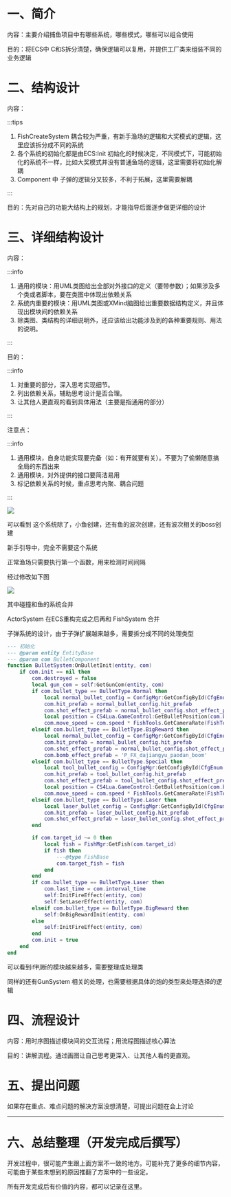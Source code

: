 # 一、简介
内容：主要介绍捕鱼项目中有哪些系统，哪些模式，哪些可以组合使用

目的：将ECS中 C和S拆分清楚，确保逻辑可以复用，并提供工厂类来组装不同的业务逻辑





# 二、结构设计
内容：

:::tips
1. FishCreateSystem 耦合较为严重，有新手渔场的逻辑和大奖模式的逻辑，这里应该拆分成不同的系统
2. 各个系统的初始化都是由ECS:Init 初始化的时候决定，不同模式下，可能初始化的系统不一样，比如大奖模式并没有普通鱼场的逻辑，这里需要将初始化解耦
3. Component 中 子弹的逻辑分叉较多，不利于拓展，这里需要解耦

:::

目的：先对自己的功能大结构上的规划，才能指导后面逐步做更详细的设计



# 三、详细结构设计
内容：

:::info
1. 通用的模块：用UML类图给出全部对外接口的定义（要带参数）；如果涉及多个类或者脚本，要在类图中体现出依赖关系
2. 系统内重要的模块：用UML类图或XMind脑图给出重要数据结构定义，并且体现出模块间的依赖关系
3. 除类图、类结构的详细说明外，还应该给出功能涉及到的各种重要规则、用法的说明。

:::

目的：

:::info
1. 对重要的部分，深入思考实现细节。
2. 列出依赖关系，辅助思考设计是否合理。
3. 让其他人更直观的看到具体用法（主要是指通用的部分）

:::

注意点：

:::info
1. 通用模块，自身功能实现要完备（如：有开就要有关）。不要为了偷懒随意搞全局的东西出来
2. 通用模块，对外提供的接口要简洁易用
3. 标记依赖关系的时候，重点思考内聚、耦合问题

:::

![](https://cdn.nlark.com/yuque/0/2025/png/49784329/1737355373739-02de802e-bd7a-45d2-bf20-490c93d083cf.png)

可以看到 这个系统除了，小鱼创建，还有鱼的波次创建，还有波次相关的boss创建

新手引导中，完全不需要这个系统

正常渔场只需要执行第一个函数，用来检测时间间隔



经过修改如下图



![](https://cdn.nlark.com/yuque/0/2025/png/49784329/1737362312403-9a308070-0371-4d46-8264-f1ddd57ca34e.png)

其中碰撞和鱼的系统合并

ActorSystem 在ECS重构完成之后再和 FishSystem 合并

子弹系统的设计，由于子弹扩展越来越多，需要拆分成不同的处理类型

```lua
--- 初始化
--- @param entity EntityBase
--- @param com BulletComponent
function BulletSystem:OnBulletInit(entity, com)
    if com.init == nil then
        com.destroyed = false
        local gun_com = self:GetGunCom(entity, com)
        if com.bullet_type == BulletType.Normal then
            local normal_bullet_config = ConfigMgr:GetConfigById(CfgEnum.Bullet, gun_com.config.normal_bullet)
            com.hit_prefab = normal_bullet_config.hit_prefab
            com.shot_effect_prefab = normal_bullet_config.shot_effect_prefab
            local position = CS4Lua.GameControl:GetBulletPosition(com.bullet_uid)
            com.move_speed = com.speed * FishTools.GetCameraRate(FishTools.CameraDistance - position.y);
        elseif com.bullet_type == BulletType.BigReward then
            local normal_bullet_config = ConfigMgr:GetConfigById(CfgEnum.Bullet, gun_com.config.normal_bullet)
            com.hit_prefab = normal_bullet_config.hit_prefab
            com.shot_effect_prefab = normal_bullet_config.shot_effect_prefab
            com.bomb_effect_prefab = 'P_FX_dajiangyu_paodan_boom'
        elseif com.bullet_type == BulletType.Special then
            local tool_bullet_config = ConfigMgr:GetConfigById(CfgEnum.Bullet, gun_com.config.tool_bullet)
            com.hit_prefab = tool_bullet_config.hit_prefab
            com.shot_effect_prefab = tool_bullet_config.shot_effect_prefab
            local position = CS4Lua.GameControl:GetBulletPosition(com.bullet_uid)
            com.move_speed = com.speed * FishTools.GetCameraRate(FishTools.CameraDistance - position.y);
        elseif com.bullet_type == BulletType.Laser then
            local laser_bullet_config = ConfigMgr:GetConfigById(CfgEnum.Bullet, gun_com.config.laser_bullet)
            com.hit_prefab = laser_bullet_config.hit_prefab
            com.shot_effect_prefab = laser_bullet_config.shot_effect_prefab
        end

        if com.target_id ~= 0 then
            local fish = FishMgr:GetFish(com.target_id)
            if fish then
                ---@type FishBase
                com.target_fish = fish
            end
        end
        if com.bullet_type == BulletType.Laser then
            com.last_time = com.interval_time
            self:InitFireEffect(entity, com)
            self:SetLaserEffect(entity, com)
        elseif com.bullet_type == BulletType.BigReward then
            self:OnBigRewardInit(entity, com)
        else
            self:InitFireEffect(entity, com)
        end
        com.init = true
    end
end
```

可以看到if判断的模块越来越多，需要整理成处理类



同样的还有GunSystem 相关的处理，也需要根据具体的炮的类型来处理选择的逻辑

# 四、流程设计
内容：用时序图描述模块间的交互流程；用流程图描述核心算法

目的：讲解流程。通过画图让自己思考更深入、让其他人看的更直观。



# 五、提出问题
如果存在重点、难点问题的解决方案没想清楚，可提出问题在会上讨论



---

# 六、总结整理（开发完成后撰写）
开发过程中，很可能产生跟上面方案不一致的地方。可能补充了更多的细节内容，可能由于某些未想到的原因推翻了方案中的一些设定。

所有开发完成后有价值的内容，都可以记录在这里。

